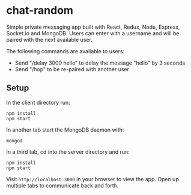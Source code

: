 # chat-random

Simple private messaging app built with React, Redux, Node, Express, Socket.io and MongoDB. Users can enter with a username and will be paired with the next available user.

The following commands are available to users:<br>

- Send "/delay 3000 hello" to delay the message "hello" by 3 seconds
- Send "/hop" to be re-paired with another user

## Setup

In the client directory run:

```
npm install
npm start
```

In another tab start the MongoDB daemon with:

```
mongod
```

In a third tab, cd into the server directory and run:

```
npm install
npm start
```

Visit `http://localhost:3000` in your browser to view the app. Open up multiple tabs to communicate back and forth.
